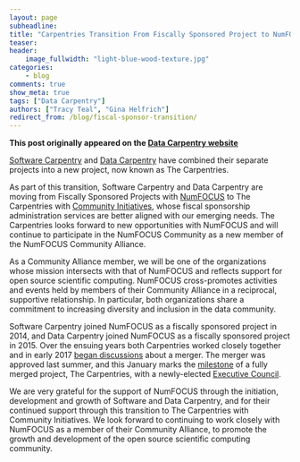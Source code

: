```yaml
---
layout: page
subheadline:
title: "Carpentries Transition From Fiscally Sponsored Project to NumFOCUS Community Alliance Member"
teaser:
header:
    image_fullwidth: "light-blue-wood-texture.jpg"
categories:
    - blog
comments: true
show_meta: true
tags: ["Data Carpentry"]
authors: ["Tracy Teal", "Gina Helfrich"]
redirect_from: /blog/fiscal-sponsor-transition/
--- 
```


**This post originally appeared on the [Data Carpentry website](https://datacarpentry.org)**

[Software Carpentry](https://software-carpentry.org/) and [Data Carpentry](http://www.datacarpentry.org/) have combined
their separate projects into a new project, now known as The Carpentries.

As part of this transition, Software Carpentry and Data Carpentry are moving from Fiscally Sponsored Projects
with [NumFOCUS](https://www.numfocus.org/) to The Carpentries with [Community Initiatives](http://communityin.org/),
whose fiscal sponsorship administration services
are better aligned with our emerging needs. The Carpentries looks forward to new opportunities with NumFOCUS and
will continue to participate in the NumFOCUS Community as a new member of the NumFOCUS Community Alliance.

As a Community Alliance member, we will be one of the organizations whose mission intersects with that of NumFOCUS
and reflects support for open source scientific computing. NumFOCUS cross-promotes activities and events held by
members of their Community Alliance in a reciprocal, supportive relationship. In particular, both organizations
share a commitment to increasing diversity and inclusion in the data community.

Software Carpentry joined NumFOCUS as a fiscally sponsored project in 2014, and Data Carpentry joined NumFOCUS as a
fiscally sponsored project in 2015. Over the ensuing years both Carpentries worked closely together and in early 2017
[began discussions](https://software-carpentry.org/blog/2017/02/merger-discussion.html) about a merger. The merger was
approved last summer, and this January marks the [milestone](https://software-carpentry.org/blog/2017/06/merger.html) of a fully
merged project, The Carpentries, with a newly-elected [Executive Council](https://software-carpentry.org/blog/2017/12/executive-council-2018.html).

We are very grateful for the support of NumFOCUS through the initiation, development and growth of Software and Data Carpentry,
and for their continued support through this transition to The Carpentries with Community Initiatives. We look forward to
continuing to work closely with NumFOCUS as a member of their Community Alliance, to promote the growth and
development of the open source scientific computing community.
